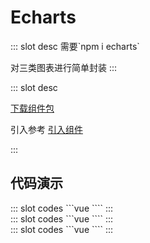 # Echarts

<ContainerBox title="介绍">
::: slot desc
需要`npm i echarts`

对三类图表进行简单封装
:::
</ContainerBox>

<ContainerBox title="下载并引入">
::: slot desc

[下载组件包](https://gitee.com/lengyibai/component-package/raw/master/LibEcharts.zip)

引入参考 [引入组件](/Components/Base/start.html#引入组件)

:::
</ContainerBox>

## 代码演示

<ContainerBox title="折线图">
<div class="demoBox">
<Statics-Echarts-demo-index-a />
</div>

<ShowCode>
::: slot codes
```vue
<template>
  <div>
    <LibEchartsLine
      :title="line.title"
      :data="line.data"
      :bottomCompany="line.bottomCompany"
    />
  </div>
</template>
<script>
export default {
  data() {
    return {
      line: {
        title: "某玩家游戏熟练度",
        data: [
          { name: "英雄联盟", time_data: [10, 30, 50, 70, 90] },
          { name: "刺激战场", time_data: [20, 40, 60, 80, 100] },
          { name: "我的世界", time_data: [10, 40, 70, 100, 130] },
          { name: "王者荣耀", time_data: [20, 40, 60, 80, 100, 120] },
        ],
        bottomCompany: ["英雄联盟", "刺激战场", "我的世界", "王者荣耀"],
      },
    };
  },
};
</script>
<style scoped lang="less">
.index {
  width: 100%;
  height: 100%;
}
</style>
````
:::
</ShowCode>
</ContainerBox>

<ContainerBox title="柱状图">
<div class="demoBox">
<Statics-Echarts-demo-index-b />
</div>

<ShowCode>
::: slot codes
```vue
<template>
  <div>
    <LibEchartsBar
      :title="bar.title"
      :data="bar.data"
      :groups="bar.groups"
    />
  </div>
</template>
<script>
export default {
  data() {
    return {
      bar: {
        title: "某玩家游戏熟练度",
        data: [
          { name: "英雄联盟", time_data: [10, 30, 50, 70, 90] },
          { name: "刺激战场", time_data: [20, 40, 60, 80, 100] },
          { name: "我的世界", time_data: [10, 40, 70, 100, 130] },
          { name: "王者荣耀", time_data: [20, 40, 60, 80, 100, 120] },
        ],
        groups: ["英雄联盟", "刺激战场", "我的世界", "王者荣耀"],
      },
    };
  },
};
</script>
<style scoped lang="less">
.index {
  width: 100%;
  height: 100%;
}
</style>
````
:::
</ShowCode>
</ContainerBox>

<ContainerBox title="饼状图">
<div class="demoBox">
<Statics-Echarts-demo-index-c />
</div>

<ShowCode>
::: slot codes
```vue
<template>
  <div>
    <LibEchartsPie :title="pie.title" :data="pie.data" />
  </div>
</template>
<script>
export default {
  data() {
    return {
      pie: {
        title: "某玩家游戏熟练度",
        desc: "不知名玩家",
        data: [
          { name: "英雄联盟", value: 10 + 30 + 50 + 70 + 90 },
          { name: "刺激战场", value: 20 + 40 + 60 + 80 + 100 },
          { name: "我的世界", value: 10 + 40 + 70 + 100 + 130 },
          { name: "王者荣耀", value: 20 + 40 + 60 + 80 + 100 + 120 },
        ],
      },
    };
  },
};
</script>
<style scoped lang="less">
.index {
  width: 100%;
  height: 100%;
}
</style>
````
:::
</ShowCode>
</ContainerBox>
